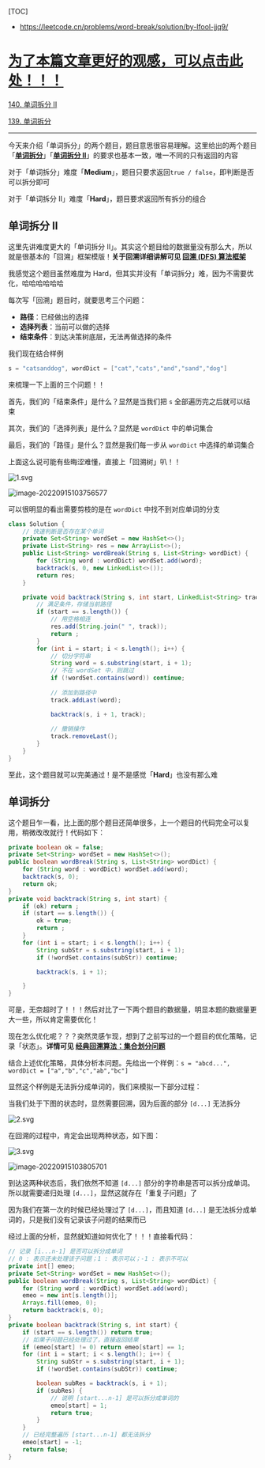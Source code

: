 [TOC]

- https://leetcode.cn/problems/word-break/solution/by-lfool-jjq9/

# [为了本篇文章更好的观感，可以点击此处！！！](https://leetcode.cn/link/?target=https%3A%2F%2Flfool.github.io%2FLFool-Notes%2Falgorithm%2F回溯算法：单词拆分.html)

[140. 单词拆分 II](https://leetcode-cn.com/problems/word-break-ii/)

[139. 单词拆分](https://leetcode-cn.com/problems/word-break/)

------

今天来介绍「单词拆分」的两个题目，题目意思很容易理解。这里给出的两个题目「**[单词拆分](https://leetcode-cn.com/problems/word-break/)**」「**[单词拆分 II](https://leetcode-cn.com/problems/word-break-ii/)**」的要求也基本一致，唯一不同的只有返回的内容

对于「单词拆分」难度「**Medium**」，题目只要求返回`true / false`，即判断是否可以拆分即可

对于「单词拆分 II」难度「**Hard**」，题目要求返回所有拆分的组合

## 单词拆分 II

这里先讲难度更大的「单词拆分 II」。其实这个题目给的数据量没有那么大，所以就是很基本的「回溯」框架模版！**关于回溯详细讲解可见 [回溯 (DFS) 算法框架](https://leetcode.cn/link/?target=https%3A%2F%2Flfool.github.io%2FLFool-Notes%2Falgorithm%2F回溯(DFS).html)**

我感觉这个题目虽然难度为 Hard，但其实并没有「单词拆分」难，因为不需要优化，哈哈哈哈哈哈

每次写「回溯」题目时，就要思考三个问题：

- **路径**：已经做出的选择
- **选择列表**：当前可以做的选择
- **结束条件**：到达决策树底层，无法再做选择的条件

我们现在结合样例

```java
s = "catsanddog", wordDict = ["cat","cats","and","sand","dog"]
```

来梳理一下上面的三个问题！！

首先，我们的「结束条件」是什么？显然是当我们把 `s` 全部遍历完之后就可以结束

其次，我们的「选择列表」是什么？显然是 `wordDict` 中的单词集合

最后，我们的「路径」是什么？显然是我们每一步从 `wordDict` 中选择的单词集合

上面这么说可能有些晦涩难懂，直接上「回溯树」叭！！

![1.svg](https://pic.leetcode-cn.com/1651570609-wdiRpj-1.svg)

![image-20220915103756577](https://tva1.sinaimg.cn/large/e6c9d24egy1h671ih9y3fj212k09ejsd.jpg)

可以很明显的看出需要剪枝的是在 `wordDict` 中找不到对应单词的分支

```java
class Solution {
    // 快速判断是否存在某个单词
    private Set<String> wordSet = new HashSet<>();
    private List<String> res = new ArrayList<>();
    public List<String> wordBreak(String s, List<String> wordDict) {
        for (String word : wordDict) wordSet.add(word);
        backtrack(s, 0, new LinkedList<>());
        return res;
    }

    private void backtrack(String s, int start, LinkedList<String> track) {
        // 满足条件，存储当前路径
        if (start == s.length()) {
            // 用空格相连
            res.add(String.join(" ", track));
            return ;
        }
        for (int i = start; i < s.length(); i++) {
            // 切分字符串
            String word = s.substring(start, i + 1);
            // 不在 wordSet 中，则跳过
            if (!wordSet.contains(word)) continue;
            
            // 添加到路径中
            track.addLast(word);

            backtrack(s, i + 1, track);
            
            // 撤销操作
            track.removeLast();
        }
    }
}
```

至此，这个题目就可以完美通过！是不是感觉「**Hard**」也没有那么难

## 单词拆分

这个题目乍一看，比上面的那个题目还简单很多，上一个题目的代码完全可以复用，稍微改改就行！代码如下：

```java
private boolean ok = false;
private Set<String> wordSet = new HashSet<>();
public boolean wordBreak(String s, List<String> wordDict) {
    for (String word : wordDict) wordSet.add(word);
    backtrack(s, 0);
    return ok;
}
private void backtrack(String s, int start) {
    if (ok) return ;
    if (start == s.length()) {
        ok = true;
        return ;
    }
    for (int i = start; i < s.length(); i++) {
        String subStr = s.substring(start, i + 1);
        if (!wordSet.contains(subStr)) continue;

        backtrack(s, i + 1);

    }
}
```

可是，无奈超时了！！！然后对比了一下两个题目的数据量，明显本题的数据量更大一些，所以肯定需要优化！

现在怎么优化呢？？？突然灵感乍现，想到了之前写过的一个题目的优化策略，记录「状态」。**详情可见 [经典回溯算法：集合划分问题](https://leetcode.cn/link/?target=https%3A%2F%2Flfool.github.io%2FLFool-Notes%2Falgorithm%2F经典回溯算法：集合划分问题.html)**

结合上述优化策略，具体分析本问题。先给出一个样例：`s = "abcd...", wordDict = ["a","b","c","ab","bc"]`

显然这个样例是无法拆分成单词的，我们来模拟一下部分过程：

当我们处于下图的状态时，显然需要回溯，因为后面的部分 `[d...]` 无法拆分

![2.svg](https://pic.leetcode-cn.com/1651570637-IkuCiC-2.svg)

在回溯的过程中，肯定会出现两种状态，如下图：

![3.svg](https://pic.leetcode-cn.com/1651570646-yDDcDz-3.svg)

![image-20220915103805701](https://tva1.sinaimg.cn/large/e6c9d24egy1h671imoj5jj20ys0dw3zo.jpg)

到达这两种状态后，我们依然不知道 `[d...]` 部分的字符串是否可以拆分成单词。所以就需要递归处理 `[d...]`，显然这就存在「重复子问题」了

因为我们在第一次的时候已经处理过了 `[d...]`，而且知道 `[d...]` 是无法拆分成单词的，只是我们没有记录该子问题的结果而已

经过上面的分析，显然就知道如何优化了！！！直接看代码：

```java
// 记录 [i...n-1] 是否可以拆分成单词
// 0 : 表示还未处理该子问题；1 : 表示可以；-1 : 表示不可以
private int[] emeo;
private Set<String> wordSet = new HashSet<>();
public boolean wordBreak(String s, List<String> wordDict) {
    for (String word : wordDict) wordSet.add(word);
    emeo = new int[s.length()];
    Arrays.fill(emeo, 0);
    return backtrack(s, 0);
}
private boolean backtrack(String s, int start) {
    if (start == s.length()) return true;
    // 如果子问题已经处理过了，直接返回结果
    if (emeo[start] != 0) return emeo[start] == 1;
    for (int i = start; i < s.length(); i++) {
        String subStr = s.substring(start, i + 1);
        if (!wordSet.contains(subStr)) continue;

        boolean subRes = backtrack(s, i + 1);
        if (subRes) {
            // 说明 [start...n-1] 是可以拆分成单词的
            emeo[start] = 1;
            return true;
        }
    }
    // 已经完整遍历 [start...n-1] 都无法拆分
    emeo[start] = -1;
    return false;
}
```